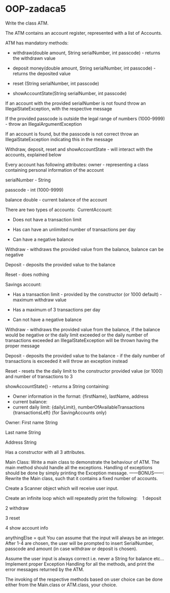 # OOP-zadaca5
Write the class ATM.

The ATM contains an account register, represented with a list of Accounts.

ATM has mandatory methods: 
- withdraw(double amount, String serialNumber, int passcode) - returns the withdrawn value 

- deposit money(double amount, String serialNumber, int passcode) - returns the deposited value

- reset (String serialNumber, int passcode)

- showAccountState(String serialNumber, int passcode)

If an account with the provided serialNumber is not found throw an IllegalStateException, with the 
respective message

If the provided passcode is outside the legal range of numbers (1000-9999) - throw an 
IllegalArgumentException

If an account is found, but the passcode is not correct throw an IllegalStateException indicating 
this in the message

Withdraw, deposit, reset and showAccountState - will interact with the accounts, explained below

Every account has following attributes: 
owner - representing a class containing personal information of the account

serialNumber - String 

passcode - int (1000-9999)

balance double - current balance of the account

There are two types of accounts: 
CurrentAccount: 
- Does not have a transaction limit

- Has can have an unlimited number of transactions per day

- Can have a negative balance

Withdraw - withdraws the provided value from the balance, balance can be negative

Deposit - deposits the provided value to the balance

Reset - does nothing

Savings account: 
- Has a transaction limit - provided by the constructor (or 1000 default) - maximum withdraw value 

- Has a maximum of 3 transactions per day

- Can not have a negative balance

Withdraw - withdraws the provided value from the balance, if the balance would be negative or 
the daily limit exceeded or the daily number of transactions exceeded an IllegalStateException will 
be thrown having the proper message

Deposit - deposits the provided value to the balance - if the daily number of transactions is 
exceeded it will throw an exception instead

Reset - resets the the daily limit to the constructor provided value (or 1000) and number of 
transactions to 3

showAccountState() - returns a String containing:

- Owner information in the format: {firstName}, lastName, address 
- current balance:  
- current daily limit: {dailyLimit}, numberOfAvailableTransactions {transactionsLeft} (for 
SavingAccounts only)

Owner: 
First name String

Last name String

Address String

Has a constructor with all 3 attributes.

Main Class: 
Write a main class to demonstrate the behaviour of ATM. The main method should handle 
all the exceptions. Handling of exceptions should be done by simply printing the Exception 
message. 
——BONUS——: 
Rewrite the Main class, such that it contains a fixed number of accounts.

Create a Scanner object which will receive user input.

Create an infinite loop which will repeatedly print the following: 
 
1 deposit

2 withdraw

3 reset

4 show account info

anythingElse = quit 
You can assume that the input will always be an integer. 
After 1-4 are chosen, the user will be prompted to insert SerialNumber, passcode and amount (in 
case withdraw or deposit is chosen).

Assume the user input is always correct i.e. never a String for balance etc... 
Implement proper Exception Handling for all the methods, and print the error messages returned 
by the ATM.

The invoking of the respective methods based on user choice can be done either from the 
Main.class or ATM.class, your choice. 
